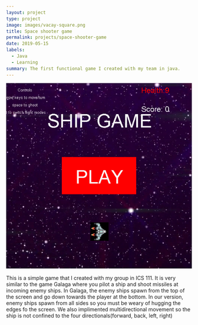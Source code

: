 ```yaml
---
layout: project
type: project
image: images/vacay-square.png
title: Space shooter game
permalink: projects/space-shooter-game
date: 2019-05-15
labels:
  - Java
  - Learning
summary: The first functional game I created with my team in java.
---
```


<img class="ui medium right floated rounded image" src="../images/Space-game.png">

This is a simple game that I created with my group in ICS 111. It is very similar to the game Galaga where you pilot a ship and shoot missiles at incoming enemy ships. In Galaga, the enemy ships spawn from the top of the screen and go down towards the player at the bottom. In our version, enemy ships spawn from all sides so you must be weary of hugging the edges fo the screen. We also implimented multidirectional movement so the ship is not confined to the four directionals(forward, back, left, right)
